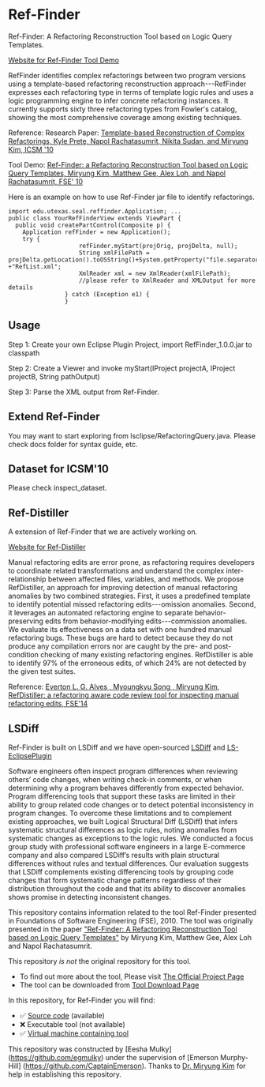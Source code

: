 # Ref-Finder

Ref-Finder: A Refactoring Reconstruction Tool based on Logic Query Templates. 

[Website for Ref-Finder Tool Demo](https://sites.google.com/site/reffindertool/)

RefFinder  identifies complex refactorings between two program versions using a template-based refactoring reconstruction approach---RefFinder expresses each refactoring type in terms of template logic rules and uses a logic programming engine to infer concrete refactoring instances. It currently supports sixty three refactoring types from Fowler's catalog, showing the most comprehensive coverage among existing techniques.

Reference:
Research Paper: [Template-based Reconstruction of Complex Refactorings, Kyle Prete, Napol Rachatasumrit, Nikita Sudan, and Miryung Kim, ICSM '10](http://web.cs.ucla.edu/~miryung/Publications/icsm10-reffinder.pdf)

Tool Demo: [Ref-Finder: a Refactoring Reconstruction Tool based on Logic Query Templates, Miryung Kim, Matthew Gee, Alex Loh, and Napol Rachatasumrit, FSE' 10](http://web.cs.ucla.edu/~miryung/Publications/fse10-reffindertool.pdf)

Here is an example on how to use Ref-Finder jar file to identify refactorings. 

```
import edu.utexas.seal.reffinder.Application; ...
public class YourRefFinderView extends ViewPart {
  public void createPartControl(Composite p) {
    Application refFinder = new Application();
    try {
					refFinder.myStart(projOrig, projDelta, null);
					String xmlFilePath = projDelta.getLocation().toOSString()+System.getProperty("file.separator") +"RefList.xml";
					XmlReader xml = new XmlReader(xmlFilePath);
					//please refer to XmlReader and XMLOutput for more details
				} catch (Exception e1) {
				}
```

## Usage

Step 1: Create your own Eclipse Plugin Project, import RefFinder_1.0.0.jar to classpath

Step 2: Create a Viewer and invoke myStart(IProject projectA, IProject projectB, String pathOutput)

Step 3: Parse the XML output from Ref-Finder.

## Extend Ref-Finder

You may want to start exploring from lsclipse/RefactoringQuery.java. Please check docs folder for syntax guide, etc.

## Dataset for ICSM'10

Please check inspect_dataset.

## Ref-Distiller
A extension of Ref-Finder that we are actively working on.

[Website for Ref-Distiller](https://sites.google.com/site/refdistiller/)

Manual refactoring edits are error prone, as refactoring requires developers to coordinate related transformations and understand the complex inter-relationship between affected files, variables, and methods. We propose RefDistiller, an approach for improving detection of manual refactoring anomalies by two combined strategies. First, it uses a predefined template to identify potential missed refactoring edits---omission anomalies. Second, it leverages an automated refactoring engine to separate behavior-preserving edits from behavior-modifying edits---commission anomalies. We evaluate its effectiveness on a data set with one hundred manual refactoring bugs. These bugs are hard to detect because they do not produce any compilation errors nor are caught by the pre- and post-condition checking of many existing refactoring engines. RefDistiller is able to identify 97% of the erroneous edits, of which 24% are not detected by the given test suites. 

Reference:
[Everton L. G. Alves , Myoungkyu Song , Miryung Kim, RefDistiller: a refactoring aware code review tool for inspecting manual refactoring edits, FSE'14](http://dl.acm.org/citation.cfm?id=2661674&CFID=717088503&CFTOKEN=96750876)

## LSDiff

Ref-Finder is built on LSDiff and we have open-sourced [LSDiff](https://github.com/SEAL-UCLA/lsdiff) and [LS-EclipsePlugin](https://github.com/SEAL-UCLA/ls-eclipse.git)

Software engineers often inspect program differences when reviewing others’ code changes, when writing check-in comments, or when determining why a program behaves differently from expected behavior. Program differencing tools that support these tasks are limited in their ability to group related code changes or to detect potential inconsistency in program changes. To overcome these limitations and to complement existing approaches, we built Logical Structural Diff (LSDiff) that infers systematic structural differences as logic rules, noting anomalies from systematic changes as exceptions to the logic rules. We conducted a focus group study with professional software engineers in a large E-commerce company and also compared LSDiff’s results with plain structural differences without rules and textual differences. Our evaluation suggests that LSDiff complements existing differencing tools by grouping code changes that form systematic change patterns regardless of their distribution throughout the code and that its ability to discover anomalies shows promise in detecting inconsistent changes.

This repository contains information related to the tool Ref-Finder presented in Foundations of Software Engineering (FSE), 2010. The tool was originally presented in the paper ["Ref-Finder: A Refactoring Reconstruction Tool based on Logic Query Templates"](http://web.cs.ucla.edu/~miryung/Publications/fse10-reffindertool.pdf) by Miryung Kim, Matthew Gee, Alex Loh and  Napol Rachatasumrit.

This repository _is not_ the original repository for this tool. 
* To find out more about the tool, Please visit [The Official Project Page](https://sites.google.com/site/reffindertool/)
* The tool can be downloaded from  [Tool Download Page](https://sites.google.com/site/reffindertool/)

In this repository, for Ref-Finder you will find:

* :white_check_mark: [Source code](https://github.com/SoftwareEngineeringToolDemos/FSE-2010-Ref-Finder/tree/master/code) (available)
* :x: Executable tool (not available)
* :white_check_mark: [Virtual machine containing tool](http://go.ncsu.edu/SE-tool-VMs)

This repository was constructed by [Eesha Mulky] (https://github.com/egmulky) under the supervision of [Emerson Murphy-Hill] (https://github.com/CaptainEmerson). Thanks to [Dr. Miryung Kim](http://web.cs.ucla.edu/~miryung/) for help in establishing this repository.
